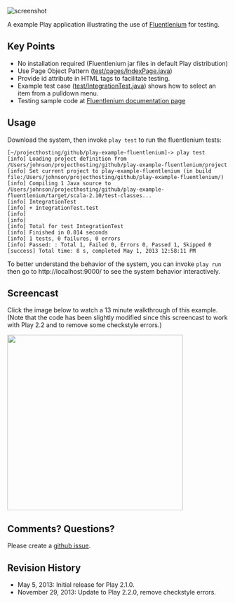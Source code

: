 ![screenshot](https://raw.github.com/ics-software-engineering/play-example-fluentlenium/master/doc/play-example-fluentlenium-screenshot.png)

A example Play application illustrating the use of [Fluentlenium](https://github.com/FluentLenium/FluentLenium) for testing. 

Key Points
----------

  * No installation required (Fluentlenium jar files in default Play distribution)
  * Use Page Object Pattern ([test/pages/IndexPage.java](https://github.com/ics-software-engineering/play-example-fluentlenium/blob/master/test/pages/IndexPage.java))
  * Provide id attribute in HTML tags to facilitate testing.
  * Example test case ([test/IntegrationTest.java](https://github.com/ics-software-engineering/play-example-fluentlenium/blob/master/test/IntegrationTest.java)) shows how to select an item from a pulldown menu.
  * Testing sample code at [Fluentlenium documentation page](https://github.com/FluentLenium/FluentLenium#what-is-fluentlenium-)
  
Usage
-----

Download the system, then invoke `play test` to run the fluentlenium tests:

```shell
[~/projecthosting/github/play-example-fluentlenium]-> play test
[info] Loading project definition from /Users/johnson/projecthosting/github/play-example-fluentlenium/project
[info] Set current project to play-example-fluentlenium (in build file:/Users/johnson/projecthosting/github/play-example-fluentlenium/)
[info] Compiling 1 Java source to /Users/johnson/projecthosting/github/play-example-fluentlenium/target/scala-2.10/test-classes...
[info] IntegrationTest
[info] + IntegrationTest.test
[info] 
[info] 
[info] Total for test IntegrationTest
[info] Finished in 0.014 seconds
[info] 1 tests, 0 failures, 0 errors
[info] Passed: : Total 1, Failed 0, Errors 0, Passed 1, Skipped 0
[success] Total time: 8 s, completed May 1, 2013 12:58:11 PM
```

To better understand the behavior of the system, you can invoke `play run` then go to http://localhost:9000/ to see the system behavior interactively.

Screencast
----------

Click the image below to watch a 13 minute walkthrough of this example. (Note that the code has been
slightly modified since this screencast to work with Play 2.2 and to remove some checkstyle errors.)

[<img src="https://raw.github.com/ics-software-engineering/play-example-fluentlenium/master/doc/play-example-fluentlenium-youtube.png" width="400">](https://www.youtube.com/watch?v=diVhWRtJuxU)

Comments? Questions?
--------------------

Please create a [github issue](https://github.com/ics-software-engineering/play-example-fluentlenium/issues).

Revision History
----------------

  * May 5, 2013: Initial release for Play 2.1.0. 
  * November 29, 2013: Update to Play 2.2.0, remove checkstyle errors. 
